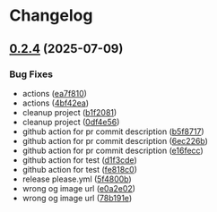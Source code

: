 # Changelog

## [0.2.4](https://github.com/nick-jy-huang/quotation-app/compare/0.2.3...v0.2.4) (2025-07-09)


### Bug Fixes

* actions ([ea7f810](https://github.com/nick-jy-huang/quotation-app/commit/ea7f81024159b1dde298ff7b99d556aad4a052b9))
* actions ([4bf42ea](https://github.com/nick-jy-huang/quotation-app/commit/4bf42ea3822ebf357d5d94068346aeac4c05530f))
* cleanup project ([b1f2081](https://github.com/nick-jy-huang/quotation-app/commit/b1f208145cc6809aecc2bbd8089f7b5e12ab43af))
* cleanup project ([0df4e56](https://github.com/nick-jy-huang/quotation-app/commit/0df4e56f2d3f8f0b8378cbedbfcb4eebe44b1e34))
* github action for pr commit description ([b5f8717](https://github.com/nick-jy-huang/quotation-app/commit/b5f871744c50eebd9320a25375a36a3ae565e21a))
* github action for pr commit description ([6ec226b](https://github.com/nick-jy-huang/quotation-app/commit/6ec226b48263e214dd96143ef7b7f8d339f0fce9))
* github action for pr commit description ([e16fecc](https://github.com/nick-jy-huang/quotation-app/commit/e16fecc974a4604549240b2b7dad05d33b13ac03))
* github action for test ([d1f3cde](https://github.com/nick-jy-huang/quotation-app/commit/d1f3cdecbaca209e7676804af8da26ef35dfbb6b))
* github action for test ([fe818c0](https://github.com/nick-jy-huang/quotation-app/commit/fe818c05462b1a071024ecbafff49d5d42ea0142))
* release please.yml ([5f4800b](https://github.com/nick-jy-huang/quotation-app/commit/5f4800bbafb642e6d2b36865dbf481d1fa09bd4d))
* wrong og image url ([e0a2e02](https://github.com/nick-jy-huang/quotation-app/commit/e0a2e02d580f0406aac72139060835e85a643c52))
* wrong og image url ([78b191e](https://github.com/nick-jy-huang/quotation-app/commit/78b191e72160239f71f60c71aba44cdfcf83060e))
